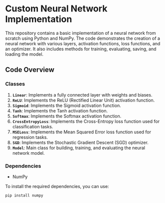# Custom Neural Network Implementation

This repository contains a basic implementation of a neural network from scratch using Python and NumPy. The code demonstrates the creation of a neural network with various layers, activation functions, loss functions, and an optimizer. It also includes methods for training, evaluating, saving, and loading the model.

## Code Overview

### Classes

1. **`Linear`**: Implements a fully connected layer with weights and biases.
2. **`ReLU`**: Implements the ReLU (Rectified Linear Unit) activation function.
3. **`Sigmoid`**: Implements the Sigmoid activation function.
4. **`Tanh`**: Implements the Tanh activation function.
5. **`Softmax`**: Implements the Softmax activation function.
6. **`CrossEntropyLoss`**: Implements the Cross-Entropy loss function used for classification tasks.
7. **`MSELoss`**: Implements the Mean Squared Error loss function used for regression tasks.
8. **`SGD`**: Implements the Stochastic Gradient Descent (SGD) optimizer.
9. **`Model`**: Main class for building, training, and evaluating the neural network model.

### Dependencies

- NumPy

To install the required dependencies, you can use:

```bash
pip install numpy
